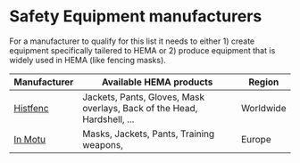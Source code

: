 # Safety Equipment manufacturers
For a manufacturer to qualify for this list it needs to either 1) create equipment specifically tailered to HEMA or 2) produce equipment that is widely used in HEMA (like fencing masks).

| Manufacturer  | Available HEMA products | Region |
| --- | --- | --- |
| [Histfenc](https://histfenc.eu)  | Jackets, Pants, Gloves, Mask overlays, Back of the Head, Hardshell, ...  | Worldwide |
| [In Motu](https://www.inmotu-shop.com) | Masks, Jackets, Pants, Training weapons, | Europe |
